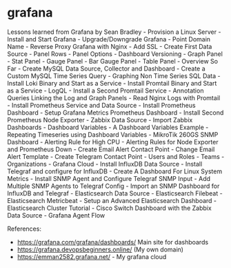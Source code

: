 # grafana
Lessons learned from Grafana by Sean Bradley
    - Provision a Linux Server
    - Install and Start Grafana
    - Upgrade/Downgrade Grafana
    - Point Domain Name
    - Reverse Proxy Grafana with Nginx
    - Add SSL
    - Create First Data Source
    - Panel Rows
    - Panel Options
    - Dashboard Versioning
    - Graph Panel
    - Stat Panel
    - Gauge Panel
    - Bar Gauge Panel
    - Table Panel
    - Overview So Far
    - Create MySQL Data Source, Collector and Dashboard
    - Create a Custom MySQL Time Series Query
    - Graphing Non Time Series SQL Data
    - Install Loki Binary and Start as a Service
    - Install Promtail Binary and Start as a Service
    - LogQL
    - Install a Second Promtail Service
    - Annotation Queries Linking the Log and Graph Panels
    - Read Nginx Logs with Promtail
    - Install Prometheus Service and Data Source
    - Install Prometheus Dashboard
    - Setup Grafana Metrics Prometheus Dashboard
    - Install Second Prometheus Node Exporter
    - Zabbix Data Source
    - Import Zabbix Dashboards
    - Dashboard Variables
    - A Dashboard Variables Example
    - Repeating Timeseries using Dashboard Variables
    - MikroTik 260GS SNMP Dashboard
    - Alerting Rule for High CPU
    - Alerting Rules for Node Exporter and Prometheus Down
    - Create Email Alert Contact Point
    - Change Email Alert Template
    - Create Telegram Contact Point
    - Users and Roles
    - Teams
    - Organizations
    - Grafana Cloud
    - Install InfluxDB Data Source
    - Install Telegraf and configure for InfluxDB
    - Create A Dashboard For Linux System Metrics
    - Install SNMP Agent and Configure Telegraf SNMP Input
    - Add Multiple SNMP Agents to Telegraf Config
    - Import an SNMP Dashboard for InfluxDB and Telegraf
    - Elasticsearch Data Source
    - Elasticsearch Filebeat
    - Elasticsearch Metricbeat
    - Setup an Advanced Elasticsearch Dashboard
    - Elasticsearch Cluster Tutorial
    - Cisco Switch Dashboard with the Zabbix Data Source
    - Grafana Agent Flow

References:
  - https://grafana.com/grafana/dashboards/ Main site for dashboards
  - https://grafana.devopsbeginners.online/ (My own domain)
  - https://emman2582.grafana.net/ - My grafana cloud
